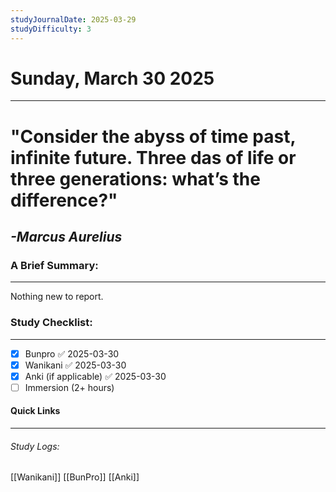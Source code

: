 ```yaml
---
studyJournalDate: 2025-03-29
studyDifficulty: 3
---
```


# Sunday, March 30 2025
---
# "Consider the abyss of time past, infinite future. Three das of life or three generations: what’s the difference?"

## *-Marcus Aurelius*


### A Brief Summary:
---
Nothing new to report.

### Study Checklist:
---
- [x] Bunpro ✅ 2025-03-30
- [x] Wanikani ✅ 2025-03-30
- [x] Anki (if applicable) ✅ 2025-03-30
- [ ] Immersion (2+ hours)

#### Quick Links
---
###### Study Logs:
[[Wanikani]]
[[BunPro]]
[[Anki]]